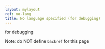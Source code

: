 ```yaml
---
layout: mylayout
ref: no-lang
title: No language specified (for debugging)
---
```


for debugging

Note: do NOT define `backref` for this page
